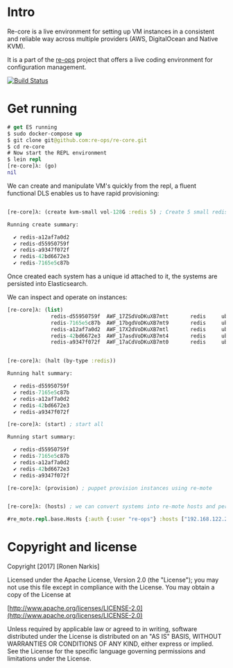 # Intro

Re-core is a live environment for setting up VM instances in a consistent and reliable way across multiple providers (AWS, DigitalOcean and Native KVM).

It is a part of the [re-ops](https://github.com/re-ops) project that offers a live coding environment for configuration management.

[![Build Status](https://travis-ci.org/re-ops/re-core.png)](https://travis-ci.org/re-ops/re-core)

# Get running

```clojure
# get ES running
$ sudo docker-compose up
$ git clone git@github.com:re-ops/re-core.git
$ cd re-core
# Now start the REPL environment
$ lein repl
[re-core]λ: (go)
nil
```


We can create and manipulate VM's quickly from the repl, a fluent functional DLS enables us to have rapid provisioning:

```clojure

[re-core]λ: (create kvm-small vol-128G :redis 5) ; Create 5 small redis instances with a 100G Volume

Running create summary:

  ✔ redis-a12af7a0d2
  ✔ redis-d55950759f
  ✔ redis-a9347f072f
  ✔ redis-42bd6672e3
  ✔ redis-7165e5c87b
```

Once created each system has a unique id attached to it, the systems are persisted into Elasticsearch.

We can inspect and operate on instances:

```clojure
[re-core]λ: (list)
              redis-d55950759f  AWF_17ZSdVoDKuXB7mtt       redis     ubuntu-16.04  192.168.122.142
              redis-7165e5c87b  AWF_17bgdVoDKuXB7mt9       redis     ubuntu-16.04  192.168.122.209
              redis-a12af7a0d2  AWF_17X2dVoDKuXB7mtl       redis     ubuntu-16.04  192.168.122.147
              redis-42bd6672e3  AWF_17asdVoDKuXB7mt4       redis     ubuntu-16.04  192.168.122.196
              redis-a9347f072f  AWF_17aCdVoDKuXB7mt0       redis     ubuntu-16.04  192.168.122.14


[re-core]λ: (halt (by-type :redis))

Running halt summary:

  ✔ redis-d55950759f
  ✔ redis-7165e5c87b
  ✔ redis-a12af7a0d2
  ✔ redis-42bd6672e3
  ✔ redis-a9347f072f

[re-core]λ: (start) ; start all

Running start summary:

  ✔ redis-d55950759f
  ✔ redis-7165e5c87b
  ✔ redis-a12af7a0d2
  ✔ redis-42bd6672e3
  ✔ redis-a9347f072f

[re-core]λ: (provision) ; puppet provision instances using re-mote


[re-core]λ: (hosts) ; we can convert systems into re-mote hosts and perform any re-mote operation

#re_mote.repl.base.Hosts {:auth {:user "re-ops"} :hosts ["192.168.122.226" "192.168.122.202" "192.168.122.159" "192.168.122.161" "192.168.122.174"]}

```


# Copyright and license

Copyright [2017] [Ronen Narkis]

Licensed under the Apache License, Version 2.0 (the "License");
you may not use this file except in compliance with the License.
You may obtain a copy of the License at

  [http://www.apache.org/licenses/LICENSE-2.0](http://www.apache.org/licenses/LICENSE-2.0)

Unless required by applicable law or agreed to in writing, software
distributed under the License is distributed on an "AS IS" BASIS,
WITHOUT WARRANTIES OR CONDITIONS OF ANY KIND, either express or implied.
See the License for the specific language governing permissions and
limitations under the License.
